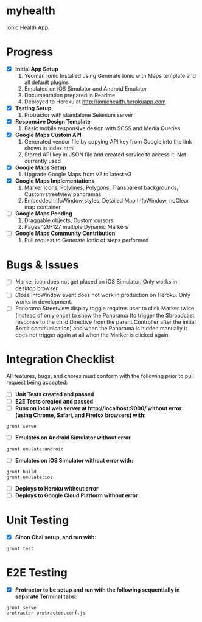 myhealth
========

Ionic Health App. 

Progress
========
    
- [x] **Initial App Setup**
  1. Yeoman Ionic Installed using Generate Ionic with Maps template and all default plugins
  2. Emulated on iOS Simulator and Android Emulator
  3. Documentation prepared in Readme
  4. Deployed to Heroku at http://ionichealth.herokuapp.com
- [x] **Testing Setup**
  1. Protractor with standalone Selenium server
- [x] **Responsive Design Template**
  1. Basic mobile responsive design with SCSS and Media Queries
- [x] **Google Maps Custom API**
  1. Generated vendor file by copying API key from Google into the link shown in index.html
  2. Stored API key in JSON file and created service to access it. Not currently used
- [x] **Google Maps Setup**
  1. Upgrade Google Maps from v2 to latest v3
- [x] **Google Maps Implementations**
  1. Marker icons, Polylines, Polygons, Transparent backgrounds, Custom streetview panoramas
  2. Embedded InfoWindow styles, Detailed Map InfoWindow, noClear map container
- [ ] **Google Maps Pending**
  1. Draggable objects, Custom cursors
  2. Pages 126-127 multiple Dynamic Markers
- [ ] **Google Maps Community Contribution**
  1. Pull request to Generate Ionic of steps performed

Bugs & Issues
========
- [ ] Marker icon does not get placed on iOS Simulator. Only works in desktop browser.
- [ ] Close infoWindow event does not work in production on Heroku. Only works in development.
- [ ] Panorama Streetview display toggle requires user to click Marker twice (instead of only once) to show the Panorama (to trigger the $broadcast response to the child Directive from the parent Controller after the initial $emit communication) and when the Panorama is hidden manually it does not trigger again at all when the Marker is clicked again.

Integration Checklist
=====================
All features, bugs, and chores must conform with the following prior to pull request being accepted:
- [ ] **Unit Tests created and passed**
- [ ] **E2E Tests created and passed**
- [ ] **Runs on local web server at http://localhost:9000/ without error (using Chrome, Safari, and Firefox browsers) with:**
```
grunt serve
```
- [ ] **Emulates on Android Simulator without error**
```
grunt emulate:android
```
- [ ] **Emulates on iOS Simulator without error with:**
```
grunt build
grunt emulate:ios
```
- [ ] **Deploys to Heroku without error**
- [ ] **Deploys to Google Cloud Platform without error**

Unit Testing
============
- [x] **Sinon Chai setup, and run with:**
```
grunt test
```

E2E Testing
===========
- [x] **Protractor to be setup and run with the following sequentially in separate Terminal tabs:**
```
grunt serve 
protractor protractor.conf.js
```